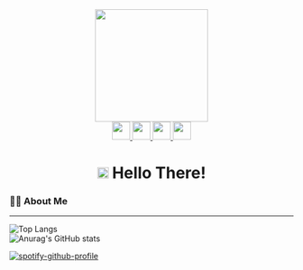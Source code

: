 
<div id="header" align="center" >
  <img src="https://media.giphy.com/media/Wsju5zAb5kcOfxJV9i/giphy.gif" width="200" border-radius:"10"/>
  </div>

<div id="badges" align="center">
 
  
  <a href="https://www.linkedin.com/in/raian-ruku-526819275/">
<img height="32" width="32" src="https://cdn.simpleicons.org/linkedin/white" />
  </a>
  <a href="https://www.facebook.com/raian.ruku">
<img height="32" width="32" src="https://cdn.simpleicons.org/facebook/white" />
  </a>
  <a href="mailto:raianruku21@gmail.com">
    <img height="32" width="32" src="https://cdn.simpleicons.org/gmail/white" />
  </a>
   <img height="32" width="32" src="https://cdn.simpleicons.org/instagram/white" />
  <br>
  <img src="https://komarev.com/ghpvc/?username=raian-ruku&style=flat-square&color=blue" alt=""/>
 
</div>

<h1 align="center">
 
  <img src="https://media.giphy.com/media/kReKcfrs1YoTmt2AQt/giphy.gif" width="20px"/>
   Hello There! 
</h1>

  ### 👨‍💻 About Me
 ---

![Top Langs](https://github-readme-stats-s9vr-git-master-raian-ruku.vercel.app/api/top-langs/?username=raian-ruku&layout=compact&theme=vision-friendly-dark&hide_border=true&card_width=450)<br>
![Anurag's GitHub stats](https://github-readme-stats-s9vr-git-master-raian-ruku.vercel.app/api?username=raian-ruku&bg_color=000000&title_color=A29E1E&text_color=9FA2A7&hide_border=true)





[![spotify-github-profile](https://spotify-github-profile.vercel.app/api/view?uid=315az4xfki7gkbd2z4ipc52eorpy&cover_image=true&theme=novatorem&show_offline=false&background_color=000000&interchange=false&bar_color=53b14f&bar_color_cover=true)](https://github.com/kittinan/spotify-github-profile)

